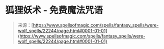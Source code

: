 <!--yml

category: 未分类

date: 2024-06-12 19:06:22

-->

# 狐狸妖术 - 免费魔法咒语

> 来源：[https://www.spellsofmagic.com/spells/fantasy_spells/were-wolf_spells/22244/page.html#0001-01-01](https://www.spellsofmagic.com/spells/fantasy_spells/were-wolf_spells/22244/page.html#0001-01-01)
